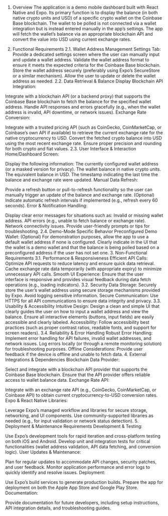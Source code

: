 1. Overview
The application is a demo mobile dashboard built with React Native and Expo. Its primary function is to display the balance (in both native crypto units and USD) of a specific crypto wallet on the Coinbase Base blockchain. The wallet to be polled is not connected via a wallet integration but is instead entered manually in the app’s settings. The app will fetch the wallet’s balance via an appropriate blockchain API and convert the value into USD using current exchange rates.

2. Functional Requirements
2.1. Wallet Address Management
Settings Tab:
Provide a dedicated settings screen where the user can manually input and update a wallet address.
Validate the wallet address format to ensure it meets the expected criteria for the Coinbase Base blockchain.
Store the wallet address securely (preferably using Expo’s SecureStore or a similar mechanism).
Allow the user to update or delete the wallet address as needed.
2.2. Data Retrieval & Balance Display
Blockchain API Integration:

Integrate with a blockchain API (or a backend proxy) that supports the Coinbase Base blockchain to fetch the balance for the specified wallet address.
Handle API responses and errors gracefully (e.g., when the wallet address is invalid, API downtime, or network issues).
Exchange Rate Conversion:

Integrate with a trusted pricing API (such as CoinGecko, CoinMarketCap, or Coinbase’s own API if available) to retrieve the current exchange rate for the native cryptocurrency to USD.
Convert the fetched crypto balance into USD using the most recent exchange rate.
Ensure proper precision and rounding for both crypto and fiat values.
2.3. User Interface & Interaction
Home/Dashboard Screen:

Display the following information:
The currently configured wallet address (or a masked version for privacy).
The wallet balance in native crypto units.
The equivalent balance in USD.
The timestamp indicating the last time the balance and exchange rate were updated.
Manual Data Refresh:

Provide a refresh button or pull-to-refresh functionality so the user can manually trigger an update of the balance and exchange rate.
(Optional) Indicate automatic refresh intervals if implemented (e.g., refresh every 60 seconds).
Error & Notification Handling:

Display clear error messages for situations such as:
Invalid or missing wallet address.
API errors (e.g., unable to fetch balance or exchange rate).
Network connectivity issues.
Provide user-friendly prompts or tips for troubleshooting.
2.4. Demo-Mode Specific Behavior
Preconfigured Demo Wallet:
(Optional) For demonstration purposes, allow the app to use a default wallet address if none is configured.
Clearly indicate in the UI that the wallet is a demo wallet and that the balance is being polled based on a preconfigured address if the user has not set one.
3. Non-Functional Requirements
3.1. Performance & Responsiveness
Efficient API Calls:
Optimize API requests to reduce latency and ensure quick data retrieval.
Cache exchange rate data temporarily (with appropriate expiry) to minimize unnecessary API calls.
Smooth UI Experience:
Ensure that the user interface is responsive and provides visual feedback during data fetch operations (e.g., loading indicators).
3.2. Security
Data Storage:
Securely store the user’s wallet address using secure storage mechanisms provided by Expo.
Avoid logging sensitive information.
Secure Communication:
Use HTTPS for all API communications to ensure data integrity and privacy.
3.3. Usability & Accessibility
Intuitive Design:
Design a clean and simple UI that clearly guides the user on how to input a wallet address and view the balance.
Ensure all interactive elements (buttons, input fields) are easily accessible and clearly labeled.
Accessibility:
Follow accessibility best practices (such as proper contrast ratios, readable fonts, and support for screen readers).
3.4. Reliability & Error Handling
Robust Error Handling:
Implement error handling for API failures, invalid wallet addresses, and network issues.
Log errors locally (or through a remote monitoring solution) for troubleshooting purposes.
Offline Considerations:
Provide user feedback if the device is offline and unable to fetch data.
4. External Integrations & Dependencies
Blockchain Data Provider:

Select and integrate with a blockchain API provider that supports the Coinbase Base blockchain.
Ensure that the API provider offers reliable access to wallet balance data.
Exchange Rate API:

Integrate with an exchange rate API (e.g., CoinGecko, CoinMarketCap, or Coinbase API) to obtain current cryptocurrency-to-USD conversion rates.
Expo & React Native Libraries:

Leverage Expo’s managed workflow and libraries for secure storage, networking, and UI components.
Use community-supported libraries as needed (e.g., for input validation or network status detection).
5. Deployment & Maintenance Requirements
Development & Testing:

Use Expo’s development tools for rapid iteration and cross-platform testing on both iOS and Android.
Develop unit and integration tests for critical functionalities (wallet address validation, API data fetching, and conversion logic).
User Updates & Maintenance:

Plan for regular updates to accommodate API changes, security patches, and user feedback.
Monitor application performance and error logs to quickly identify and resolve issues.
Deployment:

Use Expo’s build services to generate production builds.
Prepare the app for deployment on both the Apple App Store and Google Play Store.
Documentation:

Provide documentation for future developers, including setup instructions, API integration details, and troubleshooting guides.
